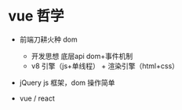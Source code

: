 # vue 哲学

- 前端刀耕火种 dom
  - 开发思想 底层api dom+事件机制
  - v8 引擎（js+单线程） + 渲染引擎（html+css）
  
- jQuery
  js 框架，dom 操作简单

- vue / react 
